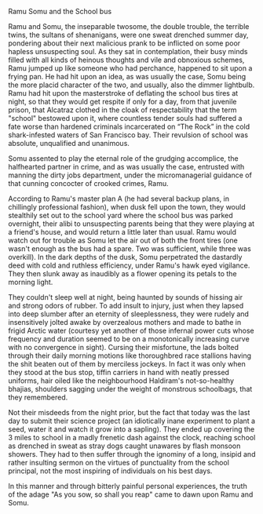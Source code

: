 Ramu Somu and the School bus

Ramu and Somu, the inseparable twosome, the double trouble, the terrible twins, the sultans of shenanigans, were one sweat drenched summer day, pondering about their next malicious prank to be inflicted on some poor hapless unsuspecting soul.  As they sat in contemplation, their busy minds filled with all kinds of heinous thoughts and vile and obnoxious schemes, Ramu jumped up like someone who had perchance, happened to sit upon a frying pan. He had hit upon an idea, as was usually the case, Somu being the more placid character of the two, and usually, also the dimmer lightbulb. Ramu had hit upon the masterstroke of deflating the school bus tires at night, so that they would get respite if only for a day, from that juvenile prison, that Alcatraz clothed in the cloak of respectability that the term "school" bestowed upon it, where countless tender souls
had suffered a fate worse than hardened criminals incarcerated on “The Rock” in the cold shark-infested waters of San Francisco bay. Their revulsion of school was absolute, unqualified and unanimous.

Somu assented to play the eternal role of the grudging accomplice, the halfhearted partner in crime, and as was usually the case, entrusted with manning the dirty jobs department, under the micromanagerial guidance of that cunning concocter of crooked crimes, Ramu.

According to Ramu's master plan A (he had several backup plans, in chillingly professional fashion), when dusk fell upon the town, they would stealthily set out to the school yard where the school bus was parked overnight, their alibi to unsuspecting parents being that they were playing at a friend's house, and would return a little later than usual. Ramu would watch out for trouble as Somu let the air out of both the front tires (one wasn't enough as the bus had a spare. Two was sufficient, while three was overkill). In the dark depths of the dusk, Somu perpetrated the dastardly deed with cold and ruthless efficiency, under Ramu's hawk eyed vigilance. They then slunk away as inaudibly
as a flower opening its petals to the morning light.

They couldn't sleep well at night, being haunted by sounds of hissing air and strong odors of rubber. To add insult to injury, just when they lapsed into deep slumber after an eternity of sleeplessness, they were rudely and insensitively jolted awake by overzealous mothers and made to bathe in frigid Arctic water (courtesy yet another of those infernal power cuts whose frequency and duration seemed to be on a monotonically increasing curve with no convergence in sight). Cursing their misfortune, the lads bolted through their daily morning motions like thoroughbred race stallions having the shit beaten out of them by merciless jockeys. In fact it was only when they 
stood at the bus stop, tiffin carriers in hand with neatly pressed uniforms, hair oiled 
like the neighbourhood Haldiram's not-so-healthy bhajias, shoulders sagging under the 
weight of monstrous schoolbags, that they remembered.  

Not their misdeeds from the night prior, but the fact that today was the last day to submit their science project (an idiotically inane experiment to plant a seed, water it and watch it grow into a sapling). They ended up covering the 3 miles to school in a madly frenetic dash against the clock, reaching school as drenched in sweat as stray dogs caught unawares by flash monsoon showers. They had to then suffer through the ignominy of a long, insipid and rather insulting sermon on the virtues of punctuality from the school principal, not the most inspiring of individuals on his best days. 

In this manner and through bitterly painful personal experiences, the truth of the adage
"As you sow, so shall you reap" came to dawn upon Ramu and Somu.












